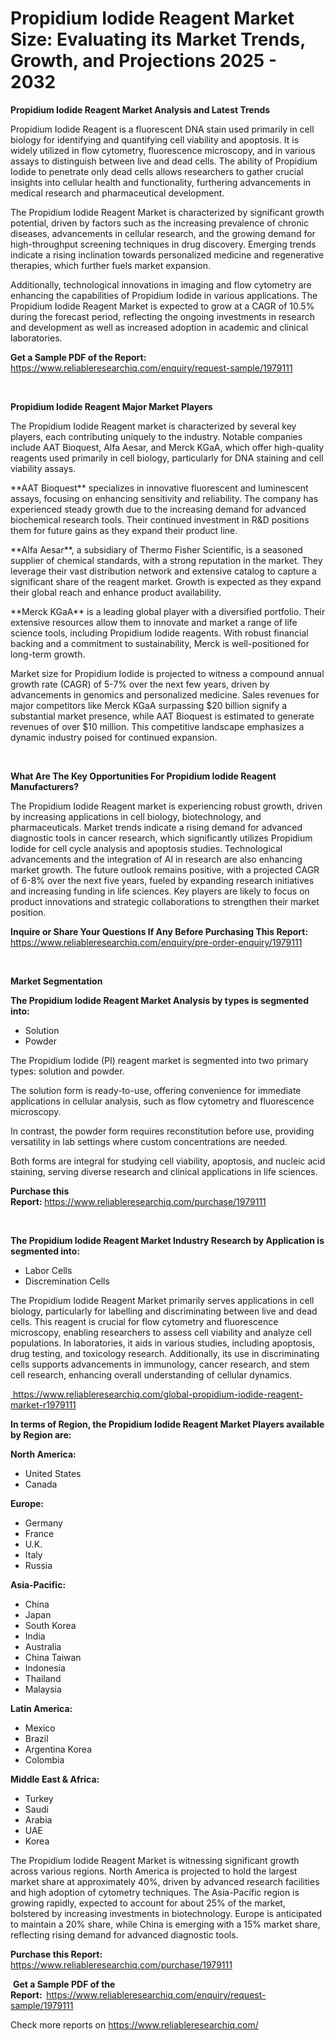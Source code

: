 <p><h1>Propidium Iodide Reagent Market Size: Evaluating its Market Trends, Growth, and Projections 2025 - 2032</h1></p><p><strong>Propidium Iodide Reagent Market Analysis and Latest Trends</strong></p>
<p><p>Propidium Iodide Reagent is a fluorescent DNA stain used primarily in cell biology for identifying and quantifying cell viability and apoptosis. It is widely utilized in flow cytometry, fluorescence microscopy, and in various assays to distinguish between live and dead cells. The ability of Propidium Iodide to penetrate only dead cells allows researchers to gather crucial insights into cellular health and functionality, furthering advancements in medical research and pharmaceutical development.</p><p>The Propidium Iodide Reagent Market is characterized by significant growth potential, driven by factors such as the increasing prevalence of chronic diseases, advancements in cellular research, and the growing demand for high-throughput screening techniques in drug discovery. Emerging trends indicate a rising inclination towards personalized medicine and regenerative therapies, which further fuels market expansion. </p><p>Additionally, technological innovations in imaging and flow cytometry are enhancing the capabilities of Propidium Iodide in various applications. The Propidium Iodide Reagent Market is expected to grow at a CAGR of 10.5% during the forecast period, reflecting the ongoing investments in research and development as well as increased adoption in academic and clinical laboratories.</p></p>
<p><strong>Get a Sample PDF of the Report:&nbsp;</strong> <a href="https://www.reliableresearchiq.com/enquiry/request-sample/1979111?utm_campaign=1129&utm_medium=2&utm_source=Github&utm_content=ia&utm_term=15012025&utm_id=propidium-iodide-reagent">https://www.reliableresearchiq.com/enquiry/request-sample/1979111</a></p>
<p>&nbsp;</p>
<p><strong>Propidium Iodide Reagent Major Market Players</strong></p>
<p><p>The Propidium Iodide Reagent market is characterized by several key players, each contributing uniquely to the industry. Notable companies include AAT Bioquest, Alfa Aesar, and Merck KGaA, which offer high-quality reagents used primarily in cell biology, particularly for DNA staining and cell viability assays.</p><p>**AAT Bioquest** specializes in innovative fluorescent and luminescent assays, focusing on enhancing sensitivity and reliability. The company has experienced steady growth due to the increasing demand for advanced biochemical research tools. Their continued investment in R&D positions them for future gains as they expand their product line.</p><p>**Alfa Aesar**, a subsidiary of Thermo Fisher Scientific, is a seasoned supplier of chemical standards, with a strong reputation in the market. They leverage their vast distribution network and extensive catalog to capture a significant share of the reagent market. Growth is expected as they expand their global reach and enhance product availability.</p><p>**Merck KGaA** is a leading global player with a diversified portfolio. Their extensive resources allow them to innovate and market a range of life science tools, including Propidium Iodide reagents. With robust financial backing and a commitment to sustainability, Merck is well-positioned for long-term growth.</p><p>Market size for Propidium Iodide is projected to witness a compound annual growth rate (CAGR) of 5-7% over the next few years, driven by advancements in genomics and personalized medicine. Sales revenues for major competitors like Merck KGaA surpassing $20 billion signify a substantial market presence, while AAT Bioquest is estimated to generate revenues of over $10 million. This competitive landscape emphasizes a dynamic industry poised for continued expansion.</p></p>
<p>&nbsp;</p>
<p><strong>What Are The Key Opportunities For Propidium Iodide Reagent Manufacturers?</strong></p>
<p><p>The Propidium Iodide Reagent market is experiencing robust growth, driven by increasing applications in cell biology, biotechnology, and pharmaceuticals. Market trends indicate a rising demand for advanced diagnostic tools in cancer research, which significantly utilizes Propidium Iodide for cell cycle analysis and apoptosis studies. Technological advancements and the integration of AI in research are also enhancing market growth. The future outlook remains positive, with a projected CAGR of 6-8% over the next five years, fueled by expanding research initiatives and increasing funding in life sciences. Key players are likely to focus on product innovations and strategic collaborations to strengthen their market position.</p></p>
<p><strong>Inquire or Share Your Questions If Any Before Purchasing This Report:</strong> <a href="https://www.reliableresearchiq.com/enquiry/pre-order-enquiry/1979111?utm_campaign=1129&utm_medium=2&utm_source=Github&utm_content=ia&utm_term=15012025&utm_id=propidium-iodide-reagent">https://www.reliableresearchiq.com/enquiry/pre-order-enquiry/1979111</a></p>
<p>&nbsp;</p>
<p><strong>Market Segmentation</strong></p>
<p><strong>The Propidium Iodide Reagent Market Analysis by types is segmented into:</strong></p>
<p><ul><li>Solution</li><li>Powder</li></ul></p>
<p><p>The Propidium Iodide (PI) reagent market is segmented into two primary types: solution and powder. </p><p>The solution form is ready-to-use, offering convenience for immediate applications in cellular analysis, such as flow cytometry and fluorescence microscopy. </p><p>In contrast, the powder form requires reconstitution before use, providing versatility in lab settings where custom concentrations are needed. </p><p>Both forms are integral for studying cell viability, apoptosis, and nucleic acid staining, serving diverse research and clinical applications in life sciences.</p></p>
<p><strong>Purchase this Report:&nbsp;</strong><a href="https://www.reliableresearchiq.com/purchase/1979111?utm_campaign=1129&utm_medium=2&utm_source=Github&utm_content=ia&utm_term=15012025&utm_id=propidium-iodide-reagent">https://www.reliableresearchiq.com/purchase/1979111</a></p>
<p>&nbsp;</p>
<p><strong>The Propidium Iodide Reagent Market Industry Research by Application is segmented into:</strong></p>
<p><ul><li>Labor Cells</li><li>Discremination Cells</li></ul></p>
<p><p>The Propidium Iodide Reagent Market primarily serves applications in cell biology, particularly for labelling and discriminating between live and dead cells. This reagent is crucial for flow cytometry and fluorescence microscopy, enabling researchers to assess cell viability and analyze cell populations. In laboratories, it aids in various studies, including apoptosis, drug testing, and toxicology research. Additionally, its use in discriminating cells supports advancements in immunology, cancer research, and stem cell research, enhancing overall understanding of cellular dynamics.</p></p>
<p><a href="https://www.reliableresearchiq.com/global-propidium-iodide-reagent-market-r1979111?utm_campaign=1129&utm_medium=2&utm_source=Github&utm_content=ia&utm_term=15012025&utm_id=propidium-iodide-reagent">&nbsp;https://www.reliableresearchiq.com/global-propidium-iodide-reagent-market-r1979111</a></p>
<p><strong>In terms of Region, the Propidium Iodide Reagent Market Players available by Region are:</strong></p>
<p>
    <p> <strong> North America: </strong>
        <ul>
            <li>United States</li>
            <li>Canada</li>
        </ul>
        </p> 
    <p> <strong> Europe: </strong>
        <ul>
            <li>Germany</li>
            <li>France</li>
            <li>U.K.</li>
            <li>Italy</li>
            <li>Russia</li>
        </ul>
        </p> 
    <p> <strong> Asia-Pacific: </strong>
        <ul>
            <li>China</li>
            <li>Japan</li>
            <li>South Korea</li>
            <li>India</li>
            <li>Australia</li>
            <li>China Taiwan</li>
            <li>Indonesia</li>
            <li>Thailand</li>
            <li>Malaysia</li>
        </ul>
        </p> 
    <p> <strong> Latin America: </strong>
        <ul>
            <li>Mexico</li>
            <li>Brazil</li>
            <li>Argentina Korea</li>
            <li>Colombia</li>
        </ul>
        </p> 
    <p> <strong> Middle East & Africa: </strong>
        <ul>
            <li>Turkey</li>
            <li>Saudi</li>
            <li>Arabia</li>
            <li>UAE</li>
            <li>Korea</li>
        </ul>
    </p>
    </p>
<p><p>The Propidium Iodide Reagent Market is witnessing significant growth across various regions. North America is projected to hold the largest market share at approximately 40%, driven by advanced research facilities and high adoption of cytometry techniques. The Asia-Pacific region is growing rapidly, expected to account for about 25% of the market, bolstered by increasing investments in biotechnology. Europe is anticipated to maintain a 20% share, while China is emerging with a 15% market share, reflecting rising demand for advanced diagnostic tools.</p></p>
<p><strong>Purchase this Report: </strong><a href="https://www.reliableresearchiq.com/purchase/1979111?utm_campaign=1129&utm_medium=2&utm_source=Github&utm_content=ia&utm_term=15012025&utm_id=propidium-iodide-reagent">https://www.reliableresearchiq.com/purchase/1979111</a></p>
<p>&nbsp;<strong>Get a Sample PDF of the Report:&nbsp;&nbsp;</strong><a href="https://www.reliableresearchiq.com/enquiry/request-sample/1979111?utm_campaign=1129&utm_medium=2&utm_source=Github&utm_content=ia&utm_term=15012025&utm_id=propidium-iodide-reagent">https://www.reliableresearchiq.com/enquiry/request-sample/1979111</a></p>
<p><strong></strong></p>
<p>Check more reports on <a href="https://www.reliableresearchiq.com/?utm_campaign=1129&utm_medium=2&utm_source=Github&utm_content=ia&utm_term=15012025&utm_id=propidium-iodide-reagent">https://www.reliableresearchiq.com/</a></p>